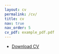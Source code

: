 ```yaml
---
layout: cv
permalink: /cv/
title: cv
nav: true
nav_order: 5
cv_pdf: example_pdf.pdf
---
```




- [Download CV](/assets/pdf/example_pdf.pdf)


<br>
<object data="/assets/pdf/CV_Sep2024_updated_JShi_v2.pdf" width="100%" 
height="600" type="application/pdf"></object>
